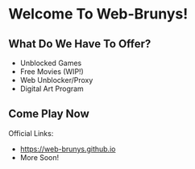 # Welcome To Web-Brunys!
## What Do We Have To Offer? 
- Unblocked Games
- Free Movies (WIP!)
- Web Unblocker/Proxy
- Digital Art Program

## Come Play Now
Official Links:
- https://web-brunys.github.io
- More Soon!
